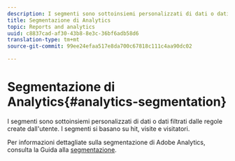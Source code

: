 ```yaml
---
description: I segmenti sono sottoinsiemi personalizzati di dati o dati filtrati dalle regole create dall'utente. I segmenti si basano su hit, visite e visitatori.
title: Segmentazione di Analytics
topic: Reports and analytics
uuid: c8837cad-af30-43b8-8e3c-36bf6adb58d6
translation-type: tm+mt
source-git-commit: 99ee24efaa517e8da700c67818c111c4aa90dc02

---
```



# Segmentazione di Analytics{#analytics-segmentation}

I segmenti sono sottoinsiemi personalizzati di dati o dati filtrati dalle regole create dall&#39;utente. I segmenti si basano su hit, visite e visitatori.

Per informazioni dettagliate sulla segmentazione di Adobe Analytics, consulta la Guida alla [segmentazione](https://docs.adobe.com/content/help/it-IT/analytics/components/segmentation/seg-home.translate.html).

